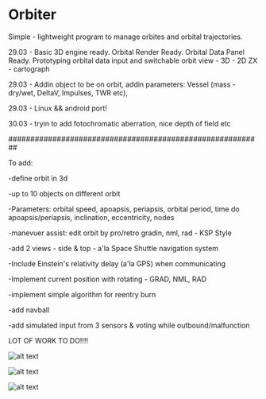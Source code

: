 # Orbiter
Simple - lightweight program to manage orbites and orbital trajectories.

29.03 - Basic 3D engine ready. Orbital Render Ready. Orbital Data Panel Ready. Prototyping orbital data input and switchable orbit view - 3D - 2D ZX - cartograph

29.03 - Addin object to be on orbit, addin parameters: Vessel (mass - dry/wet, DeltaV, Impulses, TWR etc), 

29.03 - Linux && android port! 

30.03 - tryin to add fotochromatic aberration, nice depth of field etc





##########################################################

To add:

-define orbit in 3d

-up to 10 objects on different orbit 

-Parameters: orbital speed, apoapsis, periapsis, orbital period, time do apoapsis/periapsis, inclination, eccentricity, nodes

-manevuer assist: edit orbit by pro/retro gradin, nml, rad - KSP Style

-add 2 views - side & top - a'la Space Shuttle navigation system

-Include Einstein's relativity delay (a'la GPS) when communicating

-Implement current position with rotating - GRAD, NML, RAD

-implement simple algorithm for reentry burn

-add navball

-add simulated input from 3 sensors & voting while outbound/malfunction

LOT OF WORK TO DO!!!!

![alt text](https://user-images.githubusercontent.com/127039319/228481926-0a1fb048-73ab-45d8-8350-a6c2ee7b5b12.jpg)

![alt text](https://user-images.githubusercontent.com/127039319/227675226-8856339c-bd17-401c-94c1-1688fc10a33f.jpg)

![alt text](https://user-images.githubusercontent.com/127039319/226501465-16664429-578d-4acc-ac39-a027a1e354b7.jpg)
